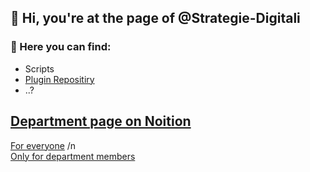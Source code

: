 ## 👋 Hi, you're at the page of @Strategie-Digitali

### 👀 Here you can find:
+ Scripts
+ [Plugin Repositiry](https://github.com/Strategie-Digitali/Revit-Plugin)
+ ..?

## [Department page on Noition](https://www.notion.so/Plugin-code-explained-d024a574b4e743c08ceb2720be331387) 

[For everyone](https://selective-vessel-c66.notion.site/Research-Development-d41ecdac5b1a436590938e3d2f468a1e?pvs=4) /n </br>
[Only for department members](https://www.notion.so/Hidden-space-943a98756db24070a61911d86fd250c8?pvs=4)
<!---
Strategie-Digitali/Strategie-Digitali is a ✨ special ✨ repository because its `README.md` (this file) appears on your GitHub profile.
You can click the Preview link to take a look at your changes.
--->
